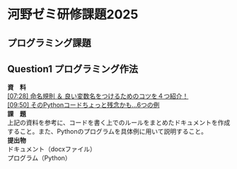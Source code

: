 # 河野ゼミ研修課題2025
## プログラミング課題
## Question1 プログラミング作法
**資　料**  
[[07:28] 命名規則 ＆ 良い変数名をつけるためのコツを４つ紹介！](https://youtu.be/1ADKKMHLrBs?si=gsEgcO5K-Fd0Fk4k)  
[[09:50] そのPythonコードちょっと残念かも...6つの例](https://youtu.be/GjbWHLB5zMA?si=JMlL8Grhhiwzmz8y)  
**課　題**  
上記の資料を参考に、コードを書く上でのルールをまとめたドキュメントを作成すること。また、Pythonのプログラムを具体例に用いて説明すること。  
**提出物**  
ドキュメント（docxファイル）  
プログラム（Python）

